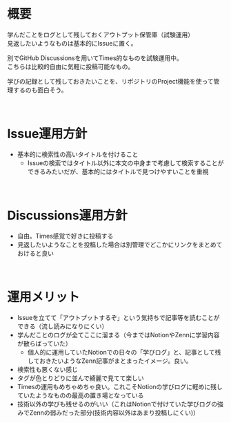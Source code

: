 # 概要
学んだことをログとして残しておくアウトプット保管庫（試験運用）  
見返したいようなものは基本的にIssueに置く。

別でGitHub Discussionsを用いてTimes的なものを試験運用中。  
こちらは比較的自由に気軽に投稿可能なもの。

学びの記録として残しておきたいことを、リポジトリのProject機能を使って管理するのも面白そう。

<br>

# Issue運用方針

- 基本的に検索性の高いタイトルを付けること
  - Issueの検索ではタイトル以外に本文の中身まで考慮して検索することができるみたいだが、基本的にはタイトルで見つけやすいことを重視

<br>

# Discussions運用方針

- 自由。Times感覚で好きに投稿する
- 見返したいようなことを投稿した場合は別管理でどこかにリンクをまとめておけると良い

<br>

# 運用メリット

- Issueを立てて「アウトプットするぞ」という気持ちで記事等を読むことができる（流し読みになりにくい）
- 学んだことのログが全てここに溜まる（今まではNotionやZennに学習内容が散らばっていた）
  - 個人的に運用していたNotionでの日々の「学びログ」と、記事として残しておきたいようなZenn記事がまとまったイメージ。良い。
- 検索性も悪くない感じ
- タグが色とりどりに並んで綺麗で見てて楽しい
- Timesの運用もめちゃめちゃ良い。これこそNotionの学びログに軽めに残していたようなものの最高の置き場となっている
- 技術以外の学びも残せるのがいい（これはNotionで付けていた学びログの強みでZennの弱みだった部分(技術内容以外はあまり投稿しにくい)）
